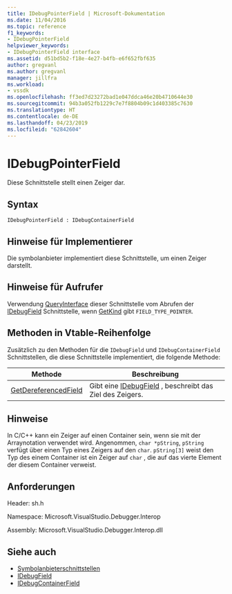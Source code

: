 ```yaml
---
title: IDebugPointerField | Microsoft-Dokumentation
ms.date: 11/04/2016
ms.topic: reference
f1_keywords:
- IDebugPointerField
helpviewer_keywords:
- IDebugPointerField interface
ms.assetid: d51bd5b2-f18e-4e27-b4fb-e6f652fbf635
author: gregvanl
ms.author: gregvanl
manager: jillfra
ms.workload:
- vssdk
ms.openlocfilehash: ff3ed7d23272bad1e047ddca46e20b4710644e30
ms.sourcegitcommit: 94b3a052fb1229c7e7f8804b09c1d403385c7630
ms.translationtype: HT
ms.contentlocale: de-DE
ms.lasthandoff: 04/23/2019
ms.locfileid: "62842604"
---
```

# <a name="idebugpointerfield"></a>IDebugPointerField
Diese Schnittstelle stellt einen Zeiger dar.

## <a name="syntax"></a>Syntax

```
IDebugPointerField : IDebugContainerField
```

## <a name="notes-for-implementers"></a>Hinweise für Implementierer
 Die symbolanbieter implementiert diese Schnittstelle, um einen Zeiger darstellt.

## <a name="notes-for-callers"></a>Hinweise für Aufrufer
 Verwendung [QueryInterface](/cpp/atl/queryinterface) dieser Schnittstelle vom Abrufen der [IDebugField](../../../extensibility/debugger/reference/idebugfield.md) Schnittstelle, wenn [GetKind](../../../extensibility/debugger/reference/idebugfield-getkind.md) gibt `FIELD_TYPE_POINTER`.

## <a name="methods-in-vtable-order"></a>Methoden in Vtable-Reihenfolge
 Zusätzlich zu den Methoden für die `IDebugField` und `IDebugContainerField` Schnittstellen, die diese Schnittstelle implementiert, die folgende Methode:

|Methode|Beschreibung|
|------------|-----------------|
|[GetDereferencedField](../../../extensibility/debugger/reference/idebugpointerfield-getdereferencedfield.md)|Gibt eine [IDebugField](../../../extensibility/debugger/reference/idebugfield.md) , beschreibt das Ziel des Zeigers.|

## <a name="remarks"></a>Hinweise
 In C/C++ kann ein Zeiger auf einen Container sein, wenn sie mit der Arraynotation verwendet wird. Angenommen, `char *pString`, `pString` verfügt über einen Typ eines Zeigers auf den `char`. `pString[3]` weist den Typ des einem Container ist ein Zeiger auf `char` , die auf das vierte Element der diesem Container verweist.

## <a name="requirements"></a>Anforderungen
 Header: sh.h

 Namespace: Microsoft.VisualStudio.Debugger.Interop

 Assembly: Microsoft.VisualStudio.Debugger.Interop.dll

## <a name="see-also"></a>Siehe auch
- [Symbolanbieterschnittstellen](../../../extensibility/debugger/reference/symbol-provider-interfaces.md)
- [IDebugField](../../../extensibility/debugger/reference/idebugfield.md)
- [IDebugContainerField](../../../extensibility/debugger/reference/idebugcontainerfield.md)